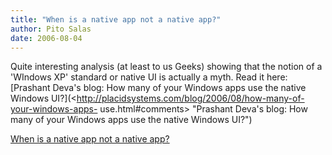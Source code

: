 ```yaml
---
title: "When is a native app not a native app?"
author: Pito Salas
date: 2006-08-04
---
```


Quite interesting analysis (at least to us Geeks) showing that the notion of a
'WIndows XP' standard or native UI is actually a myth. Read it here: [Prashant
Deva's blog: How many of your Windows apps use the native Windows
UI?](<http://placidsystems.com/blog/2006/08/how-many-of-your-windows-apps-
use.html#comments> "Prashant Deva's blog: How many of your Windows apps use
the native Windows UI?")


[When is a native app not a native app?](None)
